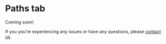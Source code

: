 # Paths tab

Coming soon!

If you you're experiencing any issues or have any questions, please [contact us](mailto:gabriel.keeble-gagnere@agriculture.vic.gov.au).
